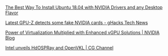[The Best Way To Install Ubuntu 18.04 with NVIDIA Drivers and any Desktop Flavor](https://www.pugetsystems.com/labs/hpc/The-Best-Way-To-Install-Ubuntu-18-04-with-NVIDIA-Drivers-and-any-Desktop-Flavor-1178/)

[Latest GPU-Z detects some fake NVIDIA cards - gHacks Tech News](https://www.ghacks.net/2018/10/13/latest-gpu-z-detects-some-fake-nvidia-cards/)

[Power of Virtualization Multiplied with Enhanced vGPU Solutions | NVIDIA Blog](https://blogs.nvidia.com/blog/2018/10/09/the-power-of-virtualization-multiplied-with-enhanced-vgpu-solutions/)

[Intel unveils HdOSPRay and OpenVKL | CG Channel](http://www.cgchannel.com/2019/06/intel-unveils-hdospray-and-openvkl/)
